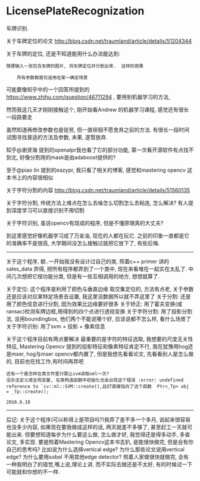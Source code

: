 # LicensePlateRecognization

车牌识别.


关于车牌定位的论文    http://blog.csdn.net/traumland/article/details/51204344


关于车牌的定位, 还是不知道能用什么办法能达到:

    随便输入一张包含车牌的图片, 将车牌定位并分割出来.  这样的效果 
    
        所有参数都是仅适用在某一确定场景
  
可能要像知乎中的一个回答所提到的 https://www.zhihu.com/question/46711294 , 要用到机器学习的方法, 

然而我这几天才刚刚接触这个, 刚开始看Andrew 的机器学习课程, 感觉还有很长一段路要走


  虽然知道再修改参数也是徒劳, 但一直徘徊不愿舍弃之前的方法. 有很长一段时间试图寻找普适的方法及参数, 未果, 遂暂放弃.
  
知乎@谢贤海 提到的openalpr我也看了它的部分功能, 第一次看开源软件有点找不到北, 好像分割用的mask是由adaboost提供的?

至于@piao lin 提到的eazypr, 我只看了相关的博客, 感觉和mastering opencv 这本书上的内容很相似


关于字符分割的内容    http://blog.csdn.net/traumland/article/details/51560135


关于字符分割, 传统方法上难点在怎么去噪怎么切割怎么去粘连, 怎么解决? 有人提到深度学习可以直接识别不用切割

关于字符识别, 虽说opencv有现成的程序, 但是不懂原理真的大丈夫?


到这里感觉好像机器学习成了万金油, 现在的人都在玩它. 之前的印象一直都是它的准确率不是很高, 大学期间没怎么接触过就把它放下了, 有些后悔. 


-------------------------------------
关于这个程序, 额..一开始我没有设计过自己的类, 照着c++ primer 讲的sales_data 弄得, 把所有程序都弄到了一个类中, 现在来看堆在一起实在太乱了. 中间几次想把它按功能分类, 但是有一些互相调用的地方, 想想就算了.

关于定位: 这个程序是利用了颜色与垂直边缘 取交集定位的, 方法有点老, 关于参数还是应该对应某特定场景去设置, 我这里没数据所以就不弄这里了
关于分割: 还是用了颜色信息进行分割, 因为效果比边缘要好很多
关于矫正: 用了霍夫变换(或ransac)检测车牌边框,用得到的四个点进行透视变换
关于字符分割: 用了投影分割法, 没用boundingbox, 他们两个不能说哪个好, 应该说都不怎么样, 看什么场景了
关于字符识别: 用了svm + 投影 + 像素信息 

关于这个程序目前有两点要解决
    最重要的是字符的特征选取, 我想要的尺度无关性特征, Mastering Opencv 提到的投影特征和像素特征肯定不行,  我在犹豫用hog还是mser, hog与mser opencv都内置了, 但是我想先看看论文, 先看看别人是怎么做的, 目前也在找工作,有时间再弄吧
    
    还有一个是怎样在类文件里只需让svm读取xml一次? 
    没办法定义成全局变量, 在类构造函数中初始化也会出现这个错误 :error: undefined reference to `cv::ml::SVM::create(),且QT直接指向了这个函数  Ptr<_Tp> obj = _Tp::create();
                                                                                  2016.6.18
--------------------------------------------------------------------------------------------------------------------
后记:  关于这个程序(可以称得上是项目吗?)我弄了差不多一个多月, 说起来很容易也没多少内容, 如果现在要我做成这样的话, 两天就差不多够了, 甚至赶工一天就可能出来. 但要想知道每步为什么要这么做, 怎么做才好, 我觉得还是得多动手, 多查论文, 多实现. 要是照着Mastering Opencv这本书去扒, 是能很快做完, 但是会有你自己的思考吗? 比如说为什么选择vertical edge? 为什么那些论文说用vertical edge? 为什么要用sobel 不用其他edge detector? 照着人家做很快就做完, 会有一种我明白了的错觉,嘴上说,理论上讲, 而不实际去做还是不太好, 有的时候试一下可能就和你想的不一样. 
